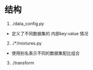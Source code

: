 
# 结构

1. ./data_config.py
* 定义了不同数据集的 内部key:value 情况

2. ./*/mixtures.py
* 使用别名表示不同的数据集配比组合

3. ./transform